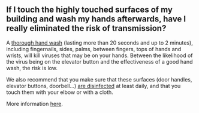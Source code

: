 ## If I touch the highly touched surfaces of my building and wash my hands afterwards, have I really eliminated the risk of transmission?

A [thorough hand wash](https://www.canada.ca/en/public-health/services/publications/diseases-conditions/reduce-spread-covid-19-wash-your-hands.html) (lasting more than 20 seconds and up to 2 minutes), including fingernails, sides, palms, between fingers, tops of hands and wrists, will kill viruses that may be on your hands. Between the likelihood of the virus being on the elevator button and the effectiveness of a good hand wash, the risk is low.

We also recommend that you make sure that these surfaces (door handles, elevator buttons, doorbell...) [are disinfected](https://www.canada.ca/en/public-health/services/publications/diseases-conditions/cleaning-disinfecting-public-spaces.html) at least daily, and that you touch them with your elbow or with a cloth.

More information [here](https://www.canada.ca/en/public-health/services/diseases/2019-novel-coronavirus-infection/prevention-risks.html).
